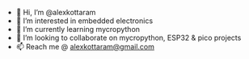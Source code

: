 - 👋 Hi, I’m @alexkottaram
- 👀 I’m interested in embedded electronics
- 🌱 I’m currently learning mycropython
- 💞️ I’m looking to collaborate on mycropython, ESP32 & pico projects
- 📫 Reach me @ alexkottaram@gmail.com

<!---
alexkottaram/alexkottaram is a ✨ special ✨ repository because its `README.md` (this file) appears on your GitHub profile.
You can click the Preview link to take a look at your changes.
--->
